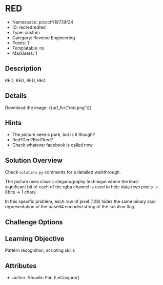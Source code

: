 # RED

- Namespace: picoctf/18739f24
- ID: redredredred
- Type: custom
- Category: Reverse Engineering
- Points: 1
- Templatable: no
- MaxUsers: 1

## Description

RED, RED, RED, RED

## Details

Download the image: {{url_for("red.png")}}

## Hints

- The picture seems pure, but is it though?
- Red?Ged?Bed?Aed?
- Check whatever facebook is called now.

## Solution Overview

Check `solution.py` comments for a detailed walkthrough.

The picture uses classic steganography technique where the
least significant bit of each of the rgba channel is used to
hide data (two pixels -> 8bits -> 1 char).

In this specific problem, each row of pixel (128) hides the
same binary ascii representation of the base64 encoded string
of the solution flag.

## Challenge Options

## Learning Objective

Pattern recognition, scripting skills

## Attributes

- author: Shuailin Pan (LeConjuror)
